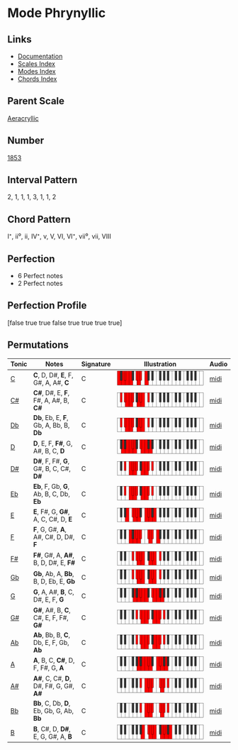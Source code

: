 # Mode Phrynyllic

## Links

- [Documentation](index.md)
- [Scales Index](Scales.md)
- [Modes Index](Modes.md)
- [Chords Index](Chords.md)

## Parent Scale

[Aeracryllic](ScaleAeracryllic.md)

## Number

[1853](https://ianring.com/musictheory/scales/1853)

## Interval Pattern

2, 1, 1, 1, 3, 1, 1, 2

## Chord Pattern

I⁺, ii⁰, ii, IV⁺, v, V, VI, VI⁺, vii⁰, vii, VIII

## Perfection

- 6 Perfect notes
- 2 Perfect notes

## Perfection Profile

[false true true false true true true true]

## Permutations

| Tonic | Notes | Signature | Illustration | Audio |
|-------|-------|-----------|--------------|-------|
| [C](ModeCNaturalPhrynyllic.md) | **C**, D, D#, **E**, F, G#, A, A#, **C** | C | ![CNaturalPhrynyllic](ModeCNaturalPhrynyllic.png) | [midi](https://github.com/edipermadi/music/blob/main/docs/ModeCNaturalPhrynyllic.mid?raw=true) |
| [C#](ModeCSharpPhrynyllic.md) | **C#**, D#, E, **F**, F#, A, A#, B, **C#** | C | ![CSharpPhrynyllic](ModeCSharpPhrynyllic.png) | [midi](https://github.com/edipermadi/music/blob/main/docs/ModeCSharpPhrynyllic.mid?raw=true) |
| [Db](ModeDFlatPhrynyllic.md) | **Db**, Eb, E, **F**, Gb, A, Bb, B, **Db** | C | ![DFlatPhrynyllic](ModeDFlatPhrynyllic.png) | [midi](https://github.com/edipermadi/music/blob/main/docs/ModeDFlatPhrynyllic.mid?raw=true) |
| [D](ModeDNaturalPhrynyllic.md) | **D**, E, F, **F#**, G, A#, B, C, **D** | C | ![DNaturalPhrynyllic](ModeDNaturalPhrynyllic.png) | [midi](https://github.com/edipermadi/music/blob/main/docs/ModeDNaturalPhrynyllic.mid?raw=true) |
| [D#](ModeDSharpPhrynyllic.md) | **D#**, F, F#, **G**, G#, B, C, C#, **D#** | C | ![DSharpPhrynyllic](ModeDSharpPhrynyllic.png) | [midi](https://github.com/edipermadi/music/blob/main/docs/ModeDSharpPhrynyllic.mid?raw=true) |
| [Eb](ModeEFlatPhrynyllic.md) | **Eb**, F, Gb, **G**, Ab, B, C, Db, **Eb** | C | ![EFlatPhrynyllic](ModeEFlatPhrynyllic.png) | [midi](https://github.com/edipermadi/music/blob/main/docs/ModeEFlatPhrynyllic.mid?raw=true) |
| [E](ModeENaturalPhrynyllic.md) | **E**, F#, G, **G#**, A, C, C#, D, **E** | C | ![ENaturalPhrynyllic](ModeENaturalPhrynyllic.png) | [midi](https://github.com/edipermadi/music/blob/main/docs/ModeENaturalPhrynyllic.mid?raw=true) |
| [F](ModeFNaturalPhrynyllic.md) | **F**, G, G#, **A**, A#, C#, D, D#, **F** | C | ![FNaturalPhrynyllic](ModeFNaturalPhrynyllic.png) | [midi](https://github.com/edipermadi/music/blob/main/docs/ModeFNaturalPhrynyllic.mid?raw=true) |
| [F#](ModeFSharpPhrynyllic.md) | **F#**, G#, A, **A#**, B, D, D#, E, **F#** | C | ![FSharpPhrynyllic](ModeFSharpPhrynyllic.png) | [midi](https://github.com/edipermadi/music/blob/main/docs/ModeFSharpPhrynyllic.mid?raw=true) |
| [Gb](ModeGFlatPhrynyllic.md) | **Gb**, Ab, A, **Bb**, B, D, Eb, E, **Gb** | C | ![GFlatPhrynyllic](ModeGFlatPhrynyllic.png) | [midi](https://github.com/edipermadi/music/blob/main/docs/ModeGFlatPhrynyllic.mid?raw=true) |
| [G](ModeGNaturalPhrynyllic.md) | **G**, A, A#, **B**, C, D#, E, F, **G** | C | ![GNaturalPhrynyllic](ModeGNaturalPhrynyllic.png) | [midi](https://github.com/edipermadi/music/blob/main/docs/ModeGNaturalPhrynyllic.mid?raw=true) |
| [G#](ModeGSharpPhrynyllic.md) | **G#**, A#, B, **C**, C#, E, F, F#, **G#** | C | ![GSharpPhrynyllic](ModeGSharpPhrynyllic.png) | [midi](https://github.com/edipermadi/music/blob/main/docs/ModeGSharpPhrynyllic.mid?raw=true) |
| [Ab](ModeAFlatPhrynyllic.md) | **Ab**, Bb, B, **C**, Db, E, F, Gb, **Ab** | C | ![AFlatPhrynyllic](ModeAFlatPhrynyllic.png) | [midi](https://github.com/edipermadi/music/blob/main/docs/ModeAFlatPhrynyllic.mid?raw=true) |
| [A](ModeANaturalPhrynyllic.md) | **A**, B, C, **C#**, D, F, F#, G, **A** | C | ![ANaturalPhrynyllic](ModeANaturalPhrynyllic.png) | [midi](https://github.com/edipermadi/music/blob/main/docs/ModeANaturalPhrynyllic.mid?raw=true) |
| [A#](ModeASharpPhrynyllic.md) | **A#**, C, C#, **D**, D#, F#, G, G#, **A#** | C | ![ASharpPhrynyllic](ModeASharpPhrynyllic.png) | [midi](https://github.com/edipermadi/music/blob/main/docs/ModeASharpPhrynyllic.mid?raw=true) |
| [Bb](ModeBFlatPhrynyllic.md) | **Bb**, C, Db, **D**, Eb, Gb, G, Ab, **Bb** | C | ![BFlatPhrynyllic](ModeBFlatPhrynyllic.png) | [midi](https://github.com/edipermadi/music/blob/main/docs/ModeBFlatPhrynyllic.mid?raw=true) |
| [B](ModeBNaturalPhrynyllic.md) | **B**, C#, D, **D#**, E, G, G#, A, **B** | C | ![BNaturalPhrynyllic](ModeBNaturalPhrynyllic.png) | [midi](https://github.com/edipermadi/music/blob/main/docs/ModeBNaturalPhrynyllic.mid?raw=true) |
